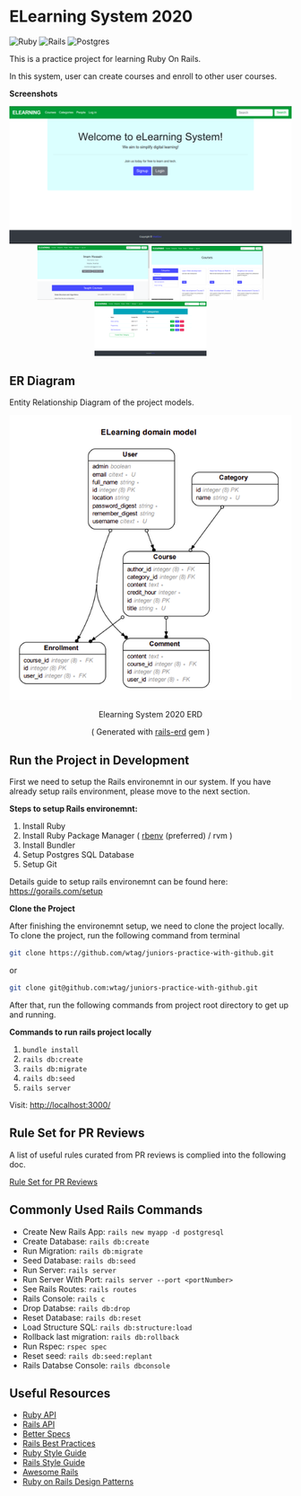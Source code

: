 # ELearning System 2020
![Ruby](https://img.shields.io/badge/ruby-%23CC342D.svg?&style=for-the-badge&logo=ruby&logoColor=white)
![Rails](https://img.shields.io/badge/rails%20-%23CC0000.svg?&style=for-the-badge&logo=ruby-on-rails&logoColor=white)
![Postgres](https://img.shields.io/badge/postgres-%23316192.svg?&style=for-the-badge&logo=postgresql&logoColor=white)

This is a practice project for learning Ruby On Rails.

In this system, user can create courses and enroll to other user courses.

**Screenshots**

<p float="left" align="center">
  <img src="public/images/elearningsystem.png" />
  <img src="public/images/profile.png" width="200"/>
  <img src="public/images/courses.png" width="200"> 
  <img src="public/images/categories.png" width="200">
</p>

## ER Diagram

Entity Relationship Diagram of the project models.

<div align="center">
  <img src="public/images/erd.png" alt="ELearning System ERD">

  <p>Elearning System 2020 ERD</p>
  <p>( Generated with <a href="https://github.com/voormedia/rails-erd">rails-erd</a> gem )</p>
</div>

## Run the Project in Development

First we need to setup the Rails environemnt in our system. If you have already setup rails environment, please move to the next section.

**Steps to setup Rails environemnt:**

1. Install Ruby
1. Install Ruby Package Manager ( [rbenv](https://github.com/rbenv/rbenv) (preferred) / rvm )
2. Install Bundler 
3. Setup Postgres SQL Database
4. Setup Git 

Details guide to setup rails environemnt can be found here: https://gorails.com/setup

**Clone the Project**

After finishing the environemnt setup, we need to clone the project locally.
To clone the project, run the following command from terminal

```bash
git clone https://github.com/wtag/juniors-practice-with-github.git
```

or

```bash
git clone git@github.com:wtag/juniors-practice-with-github.git
```

After that, run the following commands from project root directory to get up and running.

**Commands to run rails project locally**

1. `bundle install`
2. `rails db:create`
3. `rails db:migrate`
4. `rails db:seed`
5. `rails server`

Visit: [http://localhost:3000/](http://localhost:3000/)

## Rule Set for PR Reviews

A list of useful rules curated from PR reviews is complied into the following doc. 

[Rule Set for PR Reviews](https://docs.google.com/document/d/1aNOftLWfLr3OdiQLImKY9cJMXqONdHsoRHJ5v34ku0I/edit)

## Commonly Used Rails Commands

- Create New Rails App: `rails new myapp -d postgresql`
- Create Database: `rails db:create`
- Run Migration: `rails db:migrate`
- Seed Database: `rails db:seed`
- Run Server: `rails server`
- Run Server With Port: `rails server --port <portNumber>`
- See Rails Routes: `rails routes`
- Rails Console: `rails c`
- Drop Databse: `rails db:drop`
- Reset Database: `rails db:reset`
- Load Structure SQL: `rails db:structure:load`
- Rollback last migration: `rails db:rollback`
- Run Rspec: `rspec spec`
- Reset seed: `rails db:seed:replant`
- Rails Databse Console: `rails dbconsole`

## Useful Resources

- [Ruby API](https://rubyapi.org/)
- [Rails API](https://api.rubyonrails.org/)
- [Better Specs](https://www.betterspecs.org/)
- [Rails Best Practices](https://rails-bestpractices.com/)
- [Ruby Style Guide](https://github.com/rubocop-hq/ruby-style-guide)
- [Rails Style Guide](https://github.com/rubocop-hq/rails-style-guide)
- [Awesome Rails](https://github.com/gramantin/awesome-rails#readme)
- [Ruby on Rails Design Patterns](https://codeclimate.com/blog/7-ways-to-decompose-fat-activerecord-models/)
